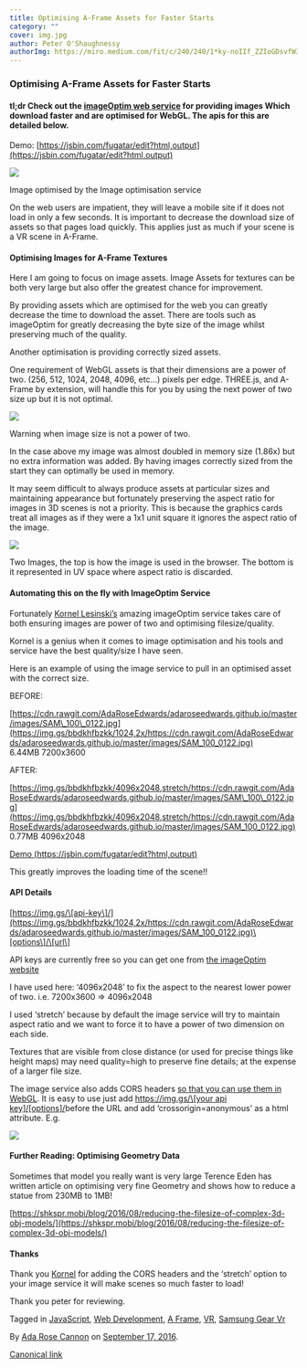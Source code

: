 ```yaml
---
title: Optimising A-Frame Assets for Faster Starts
category: ""
cover: img.jpg
author: Peter O'Shaughnessy
authorImg: https://miro.medium.com/fit/c/240/240/1*ky-noIIf_ZZIoGDsvfW3AA.jpeg
---
```


### Optimising A-Frame Assets for Faster Starts

#### tl;dr Check out the [imageOptim web service](https://imageoptim.com/api) for providing images Which download faster and are optimised for WebGL. The apis for this are detailed below.

Demo: [https://jsbin.com/fugatar/edit?html,output](https://jsbin.com/fugatar/edit?html,output)

![](https://cdn-images-1.medium.com/max/800/0*Ulib_PHYQk5CTmrk.jpg)

Image optimised by the Image optimisation service

On the web users are impatient, they will leave a mobile site if it does not load in only a few seconds. It is important to decrease the download size of assets so that pages load quickly. This applies just as much if your scene is a VR scene in A-Frame.

#### Optimising Images for A-Frame Textures

Here I am going to focus on image assets. Image Assets for textures can be both very large but also offer the greatest chance for improvement.

By providing assets which are optimised for the web you can greatly decrease the time to download the asset. There are tools such as imageOptim for greatly decreasing the byte size of the image whilst preserving much of the quality.

Another optimisation is providing correctly sized assets.

One requirement of WebGL assets is that their dimensions are a power of two. (256, 512, 1024, 2048, 4096, etc…) pixels per edge. THREE.js, and A-Frame by extension, will handle this for you by using the next power of two size up but it is not optimal.

![](https://cdn-images-1.medium.com/max/800/1*KAD0zJethGRRbJzZxBUPLA.png)

Warning when image size is not a power of two.

In the case above my image was almost doubled in memory size (1.86x) but no extra information was added. By having images correctly sized from the start they can optimally be used in memory.

It may seem difficult to always produce assets at particular sizes and maintaining appearance but fortunately preserving the aspect ratio for images in 3D scenes is not a priority. This is because the graphics cards treat all images as if they were a 1x1 unit square it ignores the aspect ratio of the image.

![](https://cdn-images-1.medium.com/max/800/1*tW6gwtbPtRnUmnCRi8PBgg.png)

Two Images, the top is how the image is used in the browser. The bottom is it represented in UV space where aspect ratio is discarded.

#### Automating this on the fly with ImageOptim Service

Fortunately [Kornel Lesinski’s](https://twitter.com/kornelski) amazing imageOptim service takes care of both ensuring images are power of two and optimising filesize/quality.

Kornel is a genius when it comes to image optimisation and his tools and service have the best quality/size I have seen.

Here is an example of using the image service to pull in an optimised asset with the correct size.

BEFORE:

[https://cdn.rawgit.com/AdaRoseEdwards/adaroseedwards.github.io/master/images/SAM\_100\_0122.jpg](https://img.gs/bbdkhfbzkk/1024,2x/https://cdn.rawgit.com/AdaRoseEdwards/adaroseedwards.github.io/master/images/SAM_100_0122.jpg)  
6.44MB 7200x3600

AFTER:

[https://img.gs/bbdkhfbzkk/4096x2048,stretch/https://cdn.rawgit.com/AdaRoseEdwards/adaroseedwards.github.io/master/images/SAM\_100\_0122.jpg](https://img.gs/bbdkhfbzkk/4096x2048,stretch/https://cdn.rawgit.com/AdaRoseEdwards/adaroseedwards.github.io/master/images/SAM_100_0122.jpg)  
0.77MB 4096x2048

[Demo (https://jsbin.com/fugatar/edit?html,output)](https://jsbin.com/fugatar/edit?html,output)

This greatly improves the loading time of the scene!!

#### API Details

[https://img.gs/\[api-key\]/](https://img.gs/bbdkhfbzkk/1024,2x/https://cdn.rawgit.com/AdaRoseEdwards/adaroseedwards.github.io/master/images/SAM_100_0122.jpg)\[options\]/\[url\]

API keys are currently free so you can get one from [the imageOptim website](https://imageoptim.com/api)

I have used here: ‘4096x2048’ to fix the aspect to the nearest lower power of two. i.e. 7200x3600 => 4096x2048

I used ‘stretch’ because by default the image service will try to maintain aspect ratio and we want to force it to have a power of two dimension on each side.

Textures that are visible from close distance (or used for precise things like height maps) may need quality=high to preserve fine details; at the expense of a larger file size.

The image service also adds CORS headers [so that you can use them in WebGL](https://hacks.mozilla.org/2011/11/using-cors-to-load-webgl-textures-from-cross-domain-images/). It is easy to use just add [https://img.gs/\[your api key\]/\[options\]/](https://img.gs/bbdkhfbzkk/1024,2x/https://cdn.rawgit.com/AdaRoseEdwards/adaroseedwards.github.io/master/images/SAM_100_0122.jpg)before the URL and add ‘crossorigin=anonymous’ as a html attribute. E.g.

<a-assets>  
   <img id="sky" src="[https://img.gs/bbdkhfbzkk/4096x2048,stretch/https://cdn.rawgit.com/AdaRoseEdwards/adaroseedwards.github.io/master/images/SAM\_100\_0122.jpg](https://img.gs/bbdkhfbzkk/1024,2x/https://cdn.rawgit.com/AdaRoseEdwards/adaroseedwards.github.io/master/images/SAM_100_0122.jpg)" crossorigin="anonymous" />  
</a-assets>

#### Further Reading: Optimising Geometry Data

Sometimes that model you really want is very large Terence Eden has written article on optimising very fine Geometry and shows how to reduce a statue from 230MB to 1MB!

[https://shkspr.mobi/blog/2016/08/reducing-the-filesize-of-complex-3d-obj-models/](https://shkspr.mobi/blog/2016/08/reducing-the-filesize-of-complex-3d-obj-models/)

#### Thanks

Thank you [Kornel](https://twitter.com/kornelski) for adding the CORS headers and the ‘stretch’ option to your image service it will make scenes so much faster to load!

Thank you peter for reviewing.

Tagged in [JavaScript](https://medium.com/tag/javascript), [Web Development](https://medium.com/tag/web-development), [A Frame](https://medium.com/tag/a-frame), [VR](https://medium.com/tag/vr), [Samsung Gear Vr](https://medium.com/tag/samsung-gear-vr)

By [Ada Rose Cannon](https://medium.com/@Lady_Ada_King) on [September 17, 2016](https://medium.com/p/4ec3bd35c6fc).

[Canonical link](https://medium.com/@Lady_Ada_King/optimising-a-frame-assets-for-faster-starts-4ec3bd35c6fc)